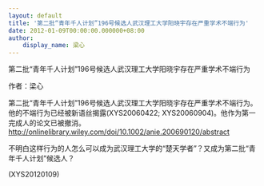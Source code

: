 ```yaml
---
layout: default
title: '第二批“青年千人计划”196号候选人武汉理工大学阳晓宇存在严重学术不端行为'
date: 2012-01-09T00:00:00.000000+08:00
author:
    display_name: 梁心
---
```


第二批“青年千人计划”196号候选人武汉理工大学阳晓宇存在严重学术不端行为

作者：梁心

第二批“青年千人计划”196号候选人武汉理工大学阳晓宇存在严重学术不端行为。他的不端行为已经被新语丝揭露(XYS20060422; XYS20060904)。他作为第一完成人的论文已被撤消。http://onlinelibrary.wiley.com/doi/10.1002/anie.200690120/abstract

不明白这样行为的人怎么可以成为武汉理工大学的“楚天学者”？又成为第二批“青年千人计划”候选人？

(XYS20120109)

